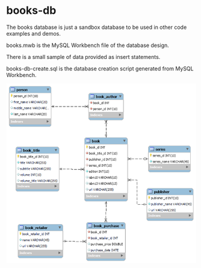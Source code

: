 # books-db

The books database is just a sandbox database to be used in other code examples and demos.

books.mwb is the MySQL Workbench file of the database design.

There is a small sample of data provided as insert statements.

books-db-create.sql is the database creation script generated from MySQL Workbench.

<img src="books-data-model.png">
